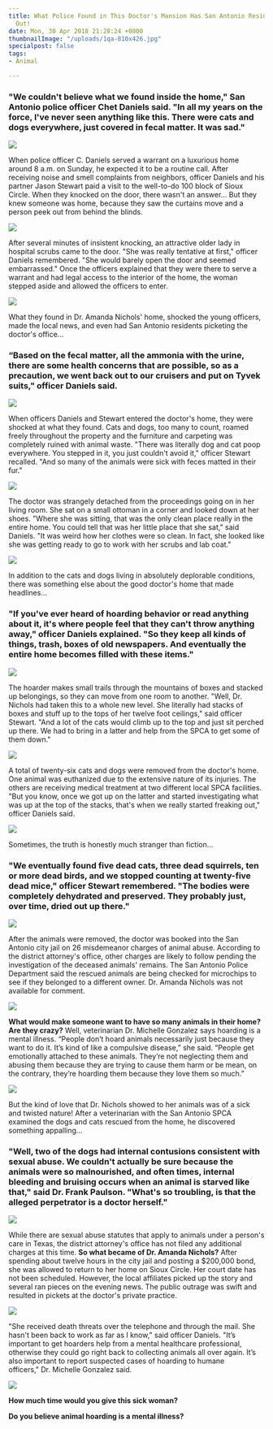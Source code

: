 ```yaml
---
title: What Police Found in This Doctor's Mansion Has San Antonio Residents Freaking
  Out!
date: Mon, 30 Apr 2018 21:28:24 +0000
thumbnailImage: "/uploads/1qa-810x426.jpg"
specialpost: false
tags:
- Animal

---
```

### "We couldn't believe what we found inside the home," San Antonio police officer Chet Daniels said. "In all my years on the force, I've never seen anything like this. There were cats and dogs everywhere, just covered in fecal matter. It was sad."

[![](http://newsattorneys.staging.wpengine.com/wp-content/uploads/2018/04/a-19.jpg)](http://newsattorneys.staging.wpengine.com/wp-content/uploads/2018/04/a-19.jpg)

When police officer C. Daniels served a warrant on a luxurious home around 8 a.m. on Sunday, he expected it to be a routine call. After receiving noise and smell complaints from neighbors, officer Daniels and his partner Jason Stewart paid a visit to the well-to-do 100 block of Sioux Circle. When they knocked on the door, there wasn't an answer... But they knew someone was home, because they saw the curtains move and a person peek out from behind the blinds.

[![](http://newsattorneys.staging.wpengine.com/wp-content/uploads/2018/04/b-12.jpg)](http://newsattorneys.staging.wpengine.com/wp-content/uploads/2018/04/b-12.jpg)

After several minutes of insistent knocking, an attractive older lady in hospital scrubs came to the door. "She was really tentative at first," officer Daniels remembered. "She would barely open the door and seemed embarrassed." Once the officers explained that they were there to serve a warrant and had legal access to the interior of the home, the woman stepped aside and allowed the officers to enter.

[![](http://newsattorneys.staging.wpengine.com/wp-content/uploads/2018/04/c-11.jpg)](http://newsattorneys.staging.wpengine.com/wp-content/uploads/2018/04/c-11.jpg)

What they found in Dr. Amanda Nichols' home, shocked the young officers, made the local news, and even had San Antonio residents picketing the doctor's office...

### “Based on the fecal matter, all the ammonia with the urine, there are some health concerns that are possible, so as a precaution, we went back out to our cruisers and put on Tyvek suits," officer Daniels said.

[![](http://newsattorneys.staging.wpengine.com/wp-content/uploads/2018/04/d-5.jpg)](http://newsattorneys.staging.wpengine.com/wp-content/uploads/2018/04/d-5.jpg)

When officers Daniels and Stewart entered the doctor's home, they were shocked at what they found. Cats and dogs, too many to count, roamed freely throughout the property and the furniture and carpeting was completely ruined with animal waste. "There was literally dog and cat poop everywhere. You stepped in it, you just couldn't avoid it," officer Stewart recalled. "And so many of the animals were sick with feces matted in their fur."

[![](http://newsattorneys.staging.wpengine.com/wp-content/uploads/2018/04/f-2.jpg)](http://newsattorneys.staging.wpengine.com/wp-content/uploads/2018/04/f-2.jpg)

The doctor was strangely detached from the proceedings going on in her living room. She sat on a small ottoman in a corner and looked down at her shoes. "Where she was sitting, that was the only clean place really in the entire home. You could tell that was her little place that she sat," said Daniels. "It was weird how her clothes were so clean. In fact, she looked like she was getting ready to go to work with her scrubs and lab coat."

[![](http://newsattorneys.staging.wpengine.com/wp-content/uploads/2018/04/e-4.jpg)](http://newsattorneys.staging.wpengine.com/wp-content/uploads/2018/04/e-4.jpg)

In addition to the cats and dogs living in absolutely deplorable conditions, there was something else about the good doctor's home that made headlines...

### "If you've ever heard of hoarding behavior or read anything about it, it's where people feel that they can't throw anything away," officer Daniels explained. "So they keep all kinds of things, trash, boxes of old newspapers. And eventually the entire home becomes filled with these items."

[![](http://newsattorneys.staging.wpengine.com/wp-content/uploads/2018/04/h-2.jpg)](http://newsattorneys.staging.wpengine.com/wp-content/uploads/2018/04/h-2.jpg)

The hoarder makes small trails through the mountains of boxes and stacked up belongings, so they can move from one room to another. "Well, Dr. Nichols had taken this to a whole new level. She literally had stacks of boxes and stuff up to the tops of her twelve foot ceilings," said officer Stewart. "And a lot of the cats would climb up to the top and just sit perched up there. We had to bring in a latter and help from the SPCA to get some of them down."

[![](http://newsattorneys.staging.wpengine.com/wp-content/uploads/2018/04/i-2.jpg)](http://newsattorneys.staging.wpengine.com/wp-content/uploads/2018/04/i-2.jpg)

A total of twenty-six cats and dogs were removed from the doctor's home. One animal was euthanized due to the extensive nature of its injuries. The others are receiving medical treatment at two different local SPCA facilities. "But you know, once we got up on the latter and started investigating what was up at the top of the stacks, that's when we really started freaking out," officer Daniels said.

[![](http://newsattorneys.staging.wpengine.com/wp-content/uploads/2018/04/g-3.jpg)](http://newsattorneys.staging.wpengine.com/wp-content/uploads/2018/04/g-3.jpg)

Sometimes, the truth is honestly much stranger than fiction...

### "We eventually found five dead cats, three dead squirrels, ten or more dead birds, and we stopped counting at twenty-five dead mice," officer Stewart remembered. "The bodies were completely dehydrated and preserved. They probably just, over time, dried out up there."

[![](http://newsattorneys.staging.wpengine.com/wp-content/uploads/2018/04/j-1.jpg)](http://newsattorneys.staging.wpengine.com/wp-content/uploads/2018/04/j-1.jpg)

After the animals were removed, the doctor was booked into the San Antonio city jail on 26 misdemeanor charges of animal abuse. According to the district attorney's office, other charges are likely to follow pending the investigation of the deceased animals' remains. The San Antonio Police Department said the rescued animals are being checked for microchips to see if they belonged to a different owner. Dr. Amanda Nichols was not available for comment.

[![](http://newsattorneys.staging.wpengine.com/wp-content/uploads/2018/04/k-1.jpg)](http://newsattorneys.staging.wpengine.com/wp-content/uploads/2018/04/k-1.jpg)

**What would make someone want to have so many animals in their home? Are they crazy?** Well, veterinarian Dr. Michelle Gonzalez says hoarding is a mental illness. “People don’t hoard animals necessarily just because they want to do it. It’s kind of like a compulsive disease,” she said. “People get emotionally attached to these animals. They’re not neglecting them and abusing them because they are trying to cause them harm or be mean, on the contrary, they’re hoarding them because they love them so much.”

[![](http://newsattorneys.staging.wpengine.com/wp-content/uploads/2018/04/n.jpg)](http://newsattorneys.staging.wpengine.com/wp-content/uploads/2018/04/n.jpg)

But the kind of love that Dr. Nichols showed to her animals was of a sick and twisted nature! After a veterinarian with the San Antonio SPCA examined the dogs and cats rescued from the home, he discovered something appalling...

### "Well, two of the dogs had internal contusions consistent with sexual abuse. We couldn't actually be sure because the animals were so malnourished, and often times, internal bleeding and bruising occurs when an animal is starved like that," said Dr. Frank Paulson. "What's so troubling, is that the alleged perpetrator is a doctor herself."

[![](http://newsattorneys.staging.wpengine.com/wp-content/uploads/2018/04/m.jpg)](http://newsattorneys.staging.wpengine.com/wp-content/uploads/2018/04/m.jpg)

While there are sexual abuse statutes that apply to animals under a person's care in Texas, the district attorney's office has not filed any additional charges at this time. **So what became of Dr. Amanda Nichols?** After spending about twelve hours in the city jail and posting a $200,000 bond, she was allowed to return to her home on Sioux Circle. Her court date has not been scheduled. However, the local affiliates picked up the story and several ran pieces on the evening news. The public outrage was swift and resulted in pickets at the doctor's private practice.

[![](http://newsattorneys.staging.wpengine.com/wp-content/uploads/2018/04/l-1.jpg)](http://newsattorneys.staging.wpengine.com/wp-content/uploads/2018/04/l-1.jpg)

"She received death threats over the telephone and through the mail. She hasn't been back to work as far as I know," said officer Daniels. "It’s important to get hoarders help from a mental healthcare professional, otherwise they could go right back to collecting animals all over again. It’s also important to report suspected cases of hoarding to humane officers," Dr. Michelle Gonzalez said.

[![](http://newsattorneys.staging.wpengine.com/wp-content/uploads/2018/04/12-2.jpg)](http://newsattorneys.staging.wpengine.com/wp-content/uploads/2018/04/12-2.jpg)

**How much time would you give this sick woman?**

**Do you believe animal hoarding is a mental illness?**